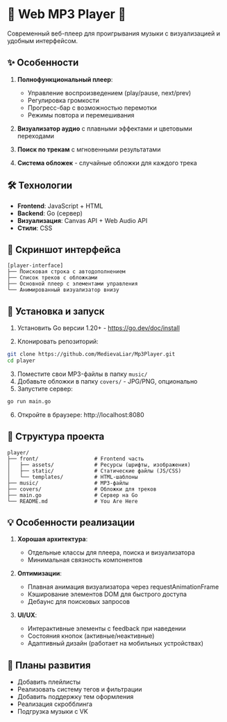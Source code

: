 # 🎵 Web MP3 Player 🎵

Современный веб-плеер для проигрывания музыки с визуализацией и удобным интерфейсом.

## ✨ Особенности

1. **Полнофункциональный плеер**:
   - Управление воспроизведением (play/pause, next/prev)
   - Регулировка громкости
   - Прогресс-бар с возможностью перемотки
   - Режимы повтора и перемешивания
1. **Визуализатор аудио** с плавными эффектами и цветовыми переходами

4. **Поиск по трекам** с мгновенными результатами
5. **Система обложек** - случайные обложки для каждого трека

## 🛠 Технологии

- **Frontend**: JavaScript + HTML
- **Backend**: Go (сервер)
- **Визуализация**: Canvas API + Web Audio API
- **Стили**: CSS

## 🎨 Скриншот интерфейса

```
[player-interface]
├── Поисковая строка с автодополнением
├── Список треков с обложками
├── Основной плеер с элементами управления
└── Анимированный визуализатор внизу
```

## 🚀 Установка и запуск

1. Установить Go версии 1.20+ - https://go.dev/doc/install

2. Клонировать репозиторий:
```bash
git clone https://github.com/MedievaLiar/Mp3Player.git
cd player
```
3. Поместите свои MP3-файлы в папку `music/`
4. Добавьте обложки в папку `covers/` - JPG/PNG, опционально
5. Запустите сервер:
```bash
go run main.go
```
6. Откройте в браузере: http://localhost:8080

## 📂 Структура проекта

```
player/
├── front/                  # Frontend часть
│   ├── assets/             # Ресурсы (шрифты, изображения)
│   ├── static/             # Статические файлы (JS/CSS)
│   └── templates/          # HTML-шаблоны
├── music/                  # MP3-файлы
├── covers/                 # Обложки для треков
├── main.go                 # Сервер на Go
└── README.md               # You Are Here
```

## 💡 Особенности реализации

1. **Хорошая архитектура**:
   - Отдельные классы для плеера, поиска и визуализатора
   - Минимальная связность компонентов

2. **Оптимизации**:
   - Плавная анимация визуализатора через requestAnimationFrame
   - Кэширование элементов DOM для быстрого доступа
   - Дебаунс для поисковых запросов

3. **UI/UX**:
   - Интерактивные элементы с feedback при наведении
   - Состояния кнопок (активные/неактивные)
   - Адаптивный дизайн (работает на мобильных устройствах)

## 🔮 Планы развития

- Добавить плейлисты
- Реализовать систему тегов и фильтрации
- Добавить поддержку тем оформления
- Реализация скробблинга
- Подгрузка музыки с VK
